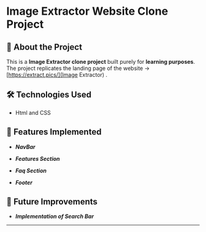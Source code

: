 # Image Extractor Website Clone Project

  

## 🚀 About the Project

This is a **Image Extractor clone project** built purely for **learning purposes**. The project replicates the landing page of the website -> [https://extract.pics/](Image Extractor) .

  
  

## 🛠️ Technologies Used

- Html and CSS

  

## 🔧 Features Implemented

- ***NavBar***

- ***Features Section***

- ***Faq Section***

- ***Footer***

## 🎯 Future Improvements

- ***Implementation of Search Bar***


---
